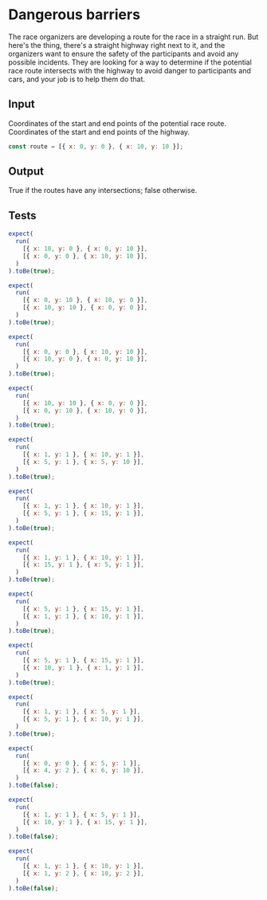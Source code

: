 # Dangerous barriers

The race organizers are developing a route for the race in a straight run. But here's the thing, there's a straight
highway right next to it, and the organizers want to ensure the safety of the participants and avoid any possible
incidents. They are looking for a way to determine if the potential race route intersects with the highway to avoid
danger to participants and cars, and your job is to help them do that.

## Input

Coordinates of the start and end points of the potential race route. Coordinates of the start and end points of the highway.

```javascript
const route = [{ x: 0, y: 0 }, { x: 10, y: 10 }];
```

## Output

True if the routes have any intersections; false otherwise.

## Tests

```javascript
expect(
  run(
    [{ x: 10, y: 0 }, { x: 0, y: 10 }],
    [{ x: 0, y: 0 }, { x: 10, y: 10 }],
  )
).toBe(true);

expect(
  run(
    [{ x: 0, y: 10 }, { x: 10, y: 0 }],
    [{ x: 10, y: 10 }, { x: 0, y: 0 }],
  )
).toBe(true);

expect(
  run(
    [{ x: 0, y: 0 }, { x: 10, y: 10 }],
    [{ x: 10, y: 0 }, { x: 0, y: 10 }],
  )
).toBe(true);

expect(
  run(
    [{ x: 10, y: 10 }, { x: 0, y: 0 }],
    [{ x: 0, y: 10 }, { x: 10, y: 0 }],
  )
).toBe(true);

expect(
  run(
    [{ x: 1, y: 1 }, { x: 10, y: 1 }],
    [{ x: 5, y: 1 }, { x: 5, y: 10 }],
  )
).toBe(true);

expect(
  run(
    [{ x: 1, y: 1 }, { x: 10, y: 1 }],
    [{ x: 5, y: 1 }, { x: 15, y: 1 }],
  )
).toBe(true);

expect(
  run(
    [{ x: 1, y: 1 }, { x: 10, y: 1 }],
    [{ x: 15, y: 1 }, { x: 5, y: 1 }],
  )
).toBe(true);

expect(
  run(
    [{ x: 5, y: 1 }, { x: 15, y: 1 }],
    [{ x: 1, y: 1 }, { x: 10, y: 1 }],
  )
).toBe(true);

expect(
  run(
    [{ x: 5, y: 1 }, { x: 15, y: 1 }],
    [{ x: 10, y: 1 }, { x: 1, y: 1 }],
  )
).toBe(true);

expect(
  run(
    [{ x: 1, y: 1 }, { x: 5, y: 1 }],
    [{ x: 5, y: 1 }, { x: 10, y: 1 }],
  )
).toBe(true);

expect(
  run(
    [{ x: 0, y: 0 }, { x: 5, y: 1 }],
    [{ x: 4, y: 2 }, { x: 6, y: 10 }],
  )
).toBe(false);

expect(
  run(
    [{ x: 1, y: 1 }, { x: 5, y: 1 }],
    [{ x: 10, y: 1 }, { x: 15, y: 1 }],
  )
).toBe(false);

expect(
  run(
    [{ x: 1, y: 1 }, { x: 10, y: 1 }],
    [{ x: 1, y: 2 }, { x: 10, y: 2 }],
  )
).toBe(false);
```
